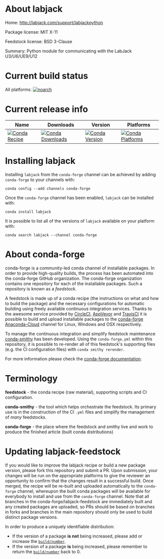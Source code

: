 About labjack
=============

Home: http://labjack.com/support/labjackpython

Package license: MIT X-11

Feedstock license: BSD 3-Clause

Summary: Python module for communicating with the LabJack U3/U6/UE9/U12



Current build status
====================

All platforms:
[![noarch](https://img.shields.io/circleci/project/github/conda-forge/labjackpython-feedstock/master.svg?label=noarch)](https://circleci.com/gh/conda-forge/labjackpython-feedstock)

Current release info
====================

| Name | Downloads | Version | Platforms |
| --- | --- | --- | --- |
| [![Conda Recipe](https://img.shields.io/badge/recipe-labjack-green.svg)](https://anaconda.org/conda-forge/labjack) | [![Conda Downloads](https://img.shields.io/conda/dn/conda-forge/labjack.svg)](https://anaconda.org/conda-forge/labjack) | [![Conda Version](https://img.shields.io/conda/vn/conda-forge/labjack.svg)](https://anaconda.org/conda-forge/labjack) | [![Conda Platforms](https://img.shields.io/conda/pn/conda-forge/labjack.svg)](https://anaconda.org/conda-forge/labjack) |

Installing labjack
==================

Installing `labjack` from the `conda-forge` channel can be achieved by adding `conda-forge` to your channels with:

```
conda config --add channels conda-forge
```

Once the `conda-forge` channel has been enabled, `labjack` can be installed with:

```
conda install labjack
```

It is possible to list all of the versions of `labjack` available on your platform with:

```
conda search labjack --channel conda-forge
```


About conda-forge
=================

conda-forge is a community-led conda channel of installable packages.
In order to provide high-quality builds, the process has been automated into the
conda-forge GitHub organization. The conda-forge organization contains one repository
for each of the installable packages. Such a repository is known as a *feedstock*.

A feedstock is made up of a conda recipe (the instructions on what and how to build
the package) and the necessary configurations for automatic building using freely
available continuous integration services. Thanks to the awesome service provided by
[CircleCI](https://circleci.com/), [AppVeyor](https://www.appveyor.com/)
and [TravisCI](https://travis-ci.org/) it is possible to build and upload installable
packages to the [conda-forge](https://anaconda.org/conda-forge)
[Anaconda-Cloud](https://anaconda.org/) channel for Linux, Windows and OSX respectively.

To manage the continuous integration and simplify feedstock maintenance
[conda-smithy](https://github.com/conda-forge/conda-smithy) has been developed.
Using the ``conda-forge.yml`` within this repository, it is possible to re-render all of
this feedstock's supporting files (e.g. the CI configuration files) with ``conda smithy rerender``.

For more information please check the [conda-forge documentation](https://conda-forge.org/docs/).

Terminology
===========

**feedstock** - the conda recipe (raw material), supporting scripts and CI configuration.

**conda-smithy** - the tool which helps orchestrate the feedstock.
                   Its primary use is in the construction of the CI ``.yml`` files
                   and simplify the management of *many* feedstocks.

**conda-forge** - the place where the feedstock and smithy live and work to
                  produce the finished article (built conda distributions)


Updating labjack-feedstock
==========================

If you would like to improve the labjack recipe or build a new
package version, please fork this repository and submit a PR. Upon submission,
your changes will be run on the appropriate platforms to give the reviewer an
opportunity to confirm that the changes result in a successful build. Once
merged, the recipe will be re-built and uploaded automatically to the
`conda-forge` channel, whereupon the built conda packages will be available for
everybody to install and use from the `conda-forge` channel.
Note that all branches in the conda-forge/labjack-feedstock are
immediately built and any created packages are uploaded, so PRs should be based
on branches in forks and branches in the main repository should only be used to
build distinct package versions.

In order to produce a uniquely identifiable distribution:
 * If the version of a package **is not** being increased, please add or increase
   the [``build/number``](https://conda.io/docs/user-guide/tasks/build-packages/define-metadata.html#build-number-and-string).
 * If the version of a package **is** being increased, please remember to return
   the [``build/number``](https://conda.io/docs/user-guide/tasks/build-packages/define-metadata.html#build-number-and-string)
   back to 0.
